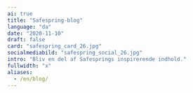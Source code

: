 ```yaml
---
ai: true
title: "Safespring-blog"
language: "da"
date: "2020-11-10"
draft: false
card: "safespring_card_26.jpg"
socialmediabild: "safespring_social_26.jpg"
intro: "Bliv en del af Safesprings inspirerende indhold."
fullwidth: "x"
aliases:
  - /en/blog/
---
```

